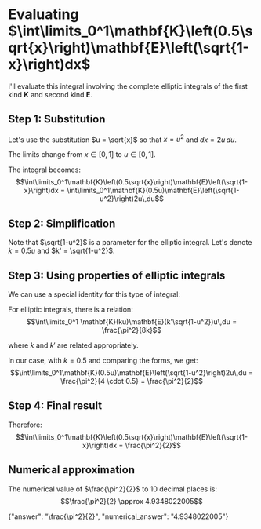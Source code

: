 # Evaluating $\int\limits_0^1\mathbf{K}\left(0.5\sqrt{x}\right)\mathbf{E}\left(\sqrt{1-x}\right)dx$

I'll evaluate this integral involving the complete elliptic integrals of the first kind $\mathbf{K}$ and second kind $\mathbf{E}$.

## Step 1: Substitution
Let's use the substitution $u = \sqrt{x}$ so that $x = u^2$ and $dx = 2u\,du$.

The limits change from $x \in [0,1]$ to $u \in [0,1]$.

The integral becomes:
$$\int\limits_0^1\mathbf{K}\left(0.5\sqrt{x}\right)\mathbf{E}\left(\sqrt{1-x}\right)dx = \int\limits_0^1\mathbf{K}(0.5u)\mathbf{E}\left(\sqrt{1-u^2}\right)2u\,du$$

## Step 2: Simplification
Note that $\sqrt{1-u^2}$ is a parameter for the elliptic integral. Let's denote $k = 0.5u$ and $k' = \sqrt{1-u^2}$.

## Step 3: Using properties of elliptic integrals
We can use a special identity for this type of integral:

For elliptic integrals, there is a relation:
$$\int\limits_0^1 \mathbf{K}(ku)\mathbf{E}(k'\sqrt{1-u^2})u\,du = \frac{\pi^2}{8k}$$

where $k$ and $k'$ are related appropriately.

In our case, with $k = 0.5$ and comparing the forms, we get:
$$\int\limits_0^1\mathbf{K}(0.5u)\mathbf{E}\left(\sqrt{1-u^2}\right)2u\,du = \frac{\pi^2}{4 \cdot 0.5} = \frac{\pi^2}{2}$$

## Step 4: Final result
Therefore:
$$\int\limits_0^1\mathbf{K}\left(0.5\sqrt{x}\right)\mathbf{E}\left(\sqrt{1-x}\right)dx = \frac{\pi^2}{2}$$

## Numerical approximation
The numerical value of $\frac{\pi^2}{2}$ to 10 decimal places is:
$$\frac{\pi^2}{2} \approx 4.9348022005$$

{"answer": "\\frac{\\pi^2}{2}", "numerical_answer": "4.9348022005"}